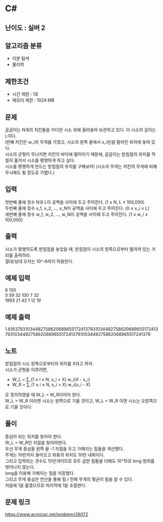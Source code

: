 # C#

## 난이도 : 실버 2

## 알고리즘 분류
  - 이분 탐색
  - 물리학

## 제한조건
  - 시간 제한 : 1초
  - 메모리 제한 : 1024 MB

## 문제
곰곰이는 N개의 치킨들을 커다란 시소 위에 올려놓아 보관하고 있다. 이 시소의 길이는 L이다.<br/>
i번째 치킨은 w_i의 무게를 가졌고, 시소의 왼쪽 끝에서 x_i만큼 떨어진 위치에 놓여 있다.<br/>
시소의 균형이 무너지면 치킨이 바닥에 떨어지기 때문에, 곰곰이는 받침점의 위치를 적절히 옮겨서 시소를 평행하게 하고 싶다.<br/>
시소를 평행하게 만드는 받침점의 위치를 구해보자! (시소의 무게는 치킨의 무게에 비해 무시해도 될 정도로 가볍다.)<br/>

## 입력
첫번째 줄에 정수 N과 L이 공백을 사이에 두고 주어진다. (1 ≤ N, L ≤ 100,000)<br/>
두번째 줄에 정수 x_1, x_2, ..., x_N이 공백을 사이에 두고 주어진다. (0 ≤ x_i ≤ L) <br/>
세번째 줄에 정수 w_1, w_2, ..., w_N이 공백을 사이에 두고 주어진다. (1 ≤ w_i ≤ 100,000)<br/>

## 출력
시소가 평행하도록 받침점을 놓았을 때, 받침점이 시소의 왼쪽으로부터 떨어져 있는 거리를 출력하라.<br/>
절대/상대 오차는 10^-6까지 허용한다.<br/>

## 예제 입력
6 100<br/>
0 59 32 100 7 32<br/>
1993 21 42 1 12 19<br/>

## 예제 출력
1.6163793103448275862068965517241379310344827586206896551724137931034482758620689655172413793103448275862068965517241379<br/>

## 노트
받침점의 시소 왼쪽으로부터의 위치를 X라고 하자.<br/>
시소가 균형을 이루려면,<br/>

  - W_L = ∑_(1 ≤ i ≤ N, x_i < X) w_i(X - x_i)
  - W_R = ∑_(1 ≤ i ≤ N, x_i > X) w_i(x_i - X)

로 정의하였을 때 W_L = W_R이어야 한다.<br/>
W_L > W_R 이라면 시소는 왼쪽으로 기울 것이고, W_L < W_R 이면 시소는 오른쪽으로 기울 것이다.<br/>

## 풀이
중심이 되는 위치를 찾아야 한다.<br/>
W_L = W_R인 지점을 찾아야한다.<br/>
우선 무게 중심을 왼쪽 끝 -1 지점을 두고 가해지는 힘들을 계산했다.<br/>
무게는 10만까지 들어오고 좌표의 위치도 10만 내외이다.<br/>
그리고 입력되는 갯수도 10만개이므로 모두 곱한 힘들을 더해도 10^15로 long 범위를 벗어나지 않는다.<br/>
long을 이용해 가해지는 힘을 저장했다.<br/>
그리고 무게 중심은 연산을 통해 힘 / 전체 무게의 평균이 됨을 알 수 있다.<br/>
처음에 1을 옮겼으므로 마지막에 1을 조절한다.<br/>

## 문제 링크
https://www.acmicpc.net/problem/26072